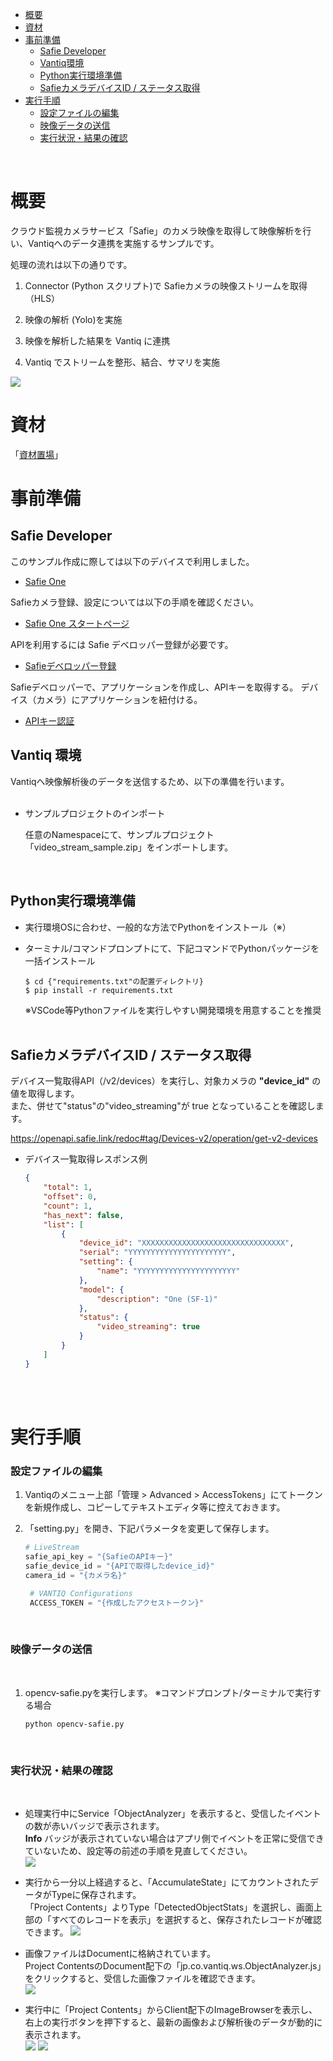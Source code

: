 - [概要](#概要)
- [資材](#資材)
- [事前準備](#事前準備)
  - [Safie Developer](#safie-developer)
  - [Vantiq環境](#vantiq環境)
  - [Python実行環境準備](#python実行環境準備)
  - [SafieカメラデバイスID / ステータス取得](#safieカメラデバイスid--ステータス取得)
- [実行手順](#実行手順)
    - [設定ファイルの編集](#設定ファイルの編集)
    - [映像データの送信](#映像データの送信)
    - [実行状況・結果の確認](#実行状況結果の確認)

<br>

# 概要

クラウド監視カメラサービス「Safie」のカメラ映像を取得して映像解析を行い、Vantiqへのデータ連携を実施するサンプルです。

処理の流れは以下の通りです。

1.  Connector (Python スクリプト)で Safieカメラの映像ストリームを取得（HLS）

1.  映像の解析 (Yolo)を実施

1.  映像を解析した結果を Vantiq に連携

1.  Vantiq でストリームを整形、結合、サマリを実施

![](../../imgs/vantiq-videostream-safie/image1.png)

# 資材
「[資材置場](../../conf/vantiq-videostream-safie)」


# 事前準備

## Safie Developer

このサンプル作成に際しては以下のデバイスで利用しました。
- [Safie One](https://safie.jp/one/)

Safieカメラ登録、設定については以下の手順を確認ください。
- [Safie One スタートページ](https://support.safie.link/hc/ja/articles/4416749420825-Safie-One-%E3%82%B9%E3%82%BF%E3%83%BC%E3%83%88%E3%83%9A%E3%83%BC%E3%82%B8)

APIを利用するには Safie デベロッパー登録が必要です。
- [Safieデベロッパー登録](https://developers.safie.link/tutorial/developers)

Safieデベロッパーで、アプリケーションを作成し、APIキーを取得する。 デバイス（カメラ）にアプリケーションを紐付ける。
- [APIキー認証](https://developers.safie.link/tutorial/api-key)




## Vantiq 環境


Vantiqへ映像解析後のデータを送信するため、以下の準備を行います。
<br><br>
-   サンプルプロジェクトのインポート

    任意のNamespaceにて、サンプルプロジェクト「video_stream_sample.zip」をインポートします。

<br>

## Python実行環境準備

-   実行環境OSに合わせ、一般的な方法でPythonをインストール（※）

-   ターミナル/コマンドプロンプトにて、下記コマンドでPythonパッケージを一括インストール

    ```console
    $ cd {"requirements.txt"の配置ディレクトリ}                       
    $ pip install -r requirements.txt                                  
    ```

    ※VSCode等Pythonファイルを実行しやすい開発環境を用意することを推奨
<br><br>
## SafieカメラデバイスID / ステータス取得
デバイス一覧取得API（/v2/devices）を実行し、対象カメラの **"device_id"** の値を取得します。<br>
また、併せて"status"の"video_streaming"が true となっていることを確認します。

https://openapi.safie.link/redoc#tag/Devices-v2/operation/get-v2-devices

- デバイス一覧取得レスポンス例
    ```json
    {
        "total": 1,
        "offset": 0,
        "count": 1,
        "has_next": false,
        "list": [
            {
                "device_id": "XXXXXXXXXXXXXXXXXXXXXXXXXXXXXXXX",
                "serial": "YYYYYYYYYYYYYYYYYYYYYY",
                "setting": {
                    "name": "YYYYYYYYYYYYYYYYYYYYYY"
                },
                "model": {
                    "description": "One (SF-1)"
                },
                "status": {
                    "video_streaming": true
                }
            }
        ]
    }
    ```


<br><br>


# 実行手順

### 設定ファイルの編集

1.  Vantiqのメニュー上部「管理 \> Advanced \>
    AccessTokens」にてトークンを新規作成し、コピーしてテキストエディタ等に控えておきます。

2.  「setting.py」を開き、下記パラメータを変更して保存します。

    ```py
    # LiveStream
    safie_api_key = "{SafieのAPIキー}"
    safie_device_id = "{APIで取得したdevice_id}"
    camera_id = "{カメラ名}"                 
    ```
    ```py
     # VANTIQ Configurations
     ACCESS_TOKEN = "{作成したアクセストークン}"                          
    ```
<br>

### 映像データの送信
<br>

1.  opencv-safie.pyを実行します。
    ※コマンドプロンプト/ターミナルで実行する場合
    
    ```console
    python opencv-safie.py
    ```


<br>

### 実行状況・結果の確認
<br>

-   処理実行中にService「ObjectAnalyzer」を表示すると、受信したイベントの数が赤いバッジで表示されます。
    <br>
    **Info**
    バッジが表示されていない場合はアプリ側でイベントを正常に受信できていないため、設定等の前述の手順を見直してください。\
    ![](../../imgs/vantiq-videostream-safie/image16.png)

-   実行から一分以上経過すると、「AccumulateState」にてカウントされたデータがTypeに保存されます。
    <br>
    「Project Contents」よりType「DetectedObjectStats」を選択し、画面上部の「すべてのレコードを表示」を選択すると、保存されたレコードが確認できます。
    ![](../../imgs/vantiq-videostream-safie/image17.png)

-   画像ファイルはDocumentに格納されています。
    <br>
    Project ContentsのDocument配下の「jp.co.vantiq.ws.ObjectAnalyzer.js」をクリックすると、受信した画像ファイルを確認できます。\
    ![](../../imgs/vantiq-videostream-safie/image18.png)

-   実行中に「Project
    Contents」からClient配下のImageBrowserを表示し、右上の実行ボタンを押下すると、最新の画像および解析後のデータが動的に表示されます。\
    ![](../../imgs/vantiq-videostream-safie/image19.png)
    ![](../../imgs/vantiq-videostream-safie/image20.png)

<br>


